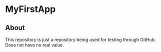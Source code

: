 # MyFirstApp

## About
This repository is just a repository being used for testing through GitHub. Does not have no real value.
